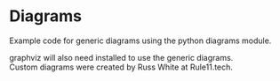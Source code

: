 # Diagrams

Example code for generic diagrams using the python diagrams module.

graphviz will also need installed to use the generic diagrams.  
Custom diagrams were created by Russ White at Rule11.tech.  